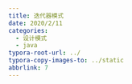 ```yaml
---
title: 迭代器模式
date: 2020/2/11
categories:
  - 设计模式
  - java
typora-root-url: ../
typora-copy-images-to: ../static
abbrlink: 7
---
```





